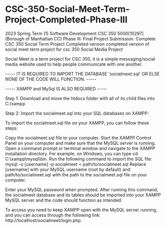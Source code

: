 # CSC-350-Social-Meet-Term-Project-Completed-Phase-III
2023 Spring Term (1) Software Development CSC 350 5000[10297] (Borough of Manhattan CC) Phase III: Final Project Submission. Complete
CSC 350 Social Term Project Completed version completed version of social meet term project for csc 350 Social Media Project

Social Meet is a term project for CSC 350, it is a simple messaging/social media website used to help people communicate with one another.

----- IT IS REQUIRED TO IMPORT THE DATABASE 'socialmeet.sql' OR ELSE NONE OF THE CODE WILL FUNCTION. -----

----- XAMPP and MySql IS ALSO REQUIRED -----

Step 1: Download and move the htdocs folder with all of its child files into C:/xampp

Step 2: Import the socialmeet.sql into your SQL databases on XAMPP:

To import the socialmeet.sql file on your XAMPP, you can follow these steps:

Copy the socialmeet.sql file to your computer. Start the XAMPP Control Panel on your computer and make sure that the MySQL server is running. Open a command prompt or terminal window and navigate to the XAMPP installation directory. For example, on Windows, you can type cd C:\xampp\mysql\bin. Run the following command to import the SQL file: mysql -u [username] -p socialmeet < path/to/socialmeet.sql Replace [username] with your MySQL username (root by default) and path/to/socialmeet.sql with the path to the socialmeet.sql file on your computer.

Enter your MySQL password when prompted. After running this command, the socialmeet database and its tables should be imported into your XAMPP MySQL server and the code should function as intended.

To access you need to keep XAMPP open with the MySQL server running, and you can access through the following link: http://localhost/socialmeet/login.php
